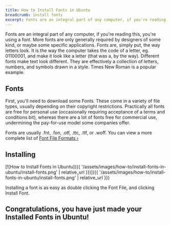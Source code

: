 ```yaml
---
title: How to Install Fonts in Ubuntu
breadcrumb: install fonts
excerpt: Fonts are an integral part of any computer, if you're reading this, you're using a font. More fonts are only generally required by designers of some kind, or maybe some specific applications. Fonts are, simply put, the way letters look.
---
```


Fonts are an integral part of any computer, if you're reading this, you're using a font. More fonts are only generally required by designers of some kind, or maybe some specific applications. Fonts are, simply put, the way letters look. It is the way the computer takes the code of a letter, eg. <span class="box">01100001</span>, and make it look like a letter (that was <span class="box">a</span>, by the way). Different fonts make text look different. They are effectively a collection of letters, numbers, and symbols drawn in a style. <span class="box">Times New Roman</span> is a popular example.

## Fonts

First, you'll need to download some Fonts. These come in a variety of file types, usually depending on their copyright restrictions. Practically all fonts are free for personal use (occasionally requiring acceptance of a terms and conditions bit), whereas there are a lot of fonts free for commercial use, undermining the pay-for-use model some companies offer.

Fonts are usually <span class="box">.fnt</span>, <span class="box">.fon</span>, <span class="box">.otf</span>, <span class="box">.ttc</span>, <span class="box">.ttf</span>, or <span class="box">.woff</span>. You can view a more complete list of [Font File Formats ›](http://www.fileinfo.com/filetypes/font)

## Installing

[![How to Install Fonts in Ubuntu]({{ '/assets/images/how-to/install-fonts-in-ubuntu/install-fonts.png' | relative_url }})]({{ '/assets/images/how-to/install-fonts-in-ubuntu/install-fonts.png' | relative_url }})

Installing a font is as easy as double clicking the Font File, and clicking <span class="box">Install Font</span>.

## Congratulations, you have just made your Installed Fonts in Ubuntu!
